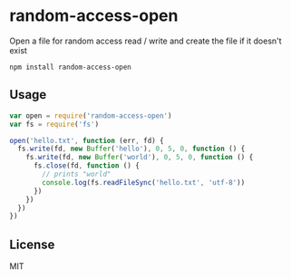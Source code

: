 # random-access-open

Open a file for random access read / write and create the file if it doesn't exist

```
npm install random-access-open
```

## Usage

``` js
var open = require('random-access-open')
var fs = require('fs')

open('hello.txt', function (err, fd) {
  fs.write(fd, new Buffer('hello'), 0, 5, 0, function () {
    fs.write(fd, new Buffer('world'), 0, 5, 0, function () {
      fs.close(fd, function () {
        // prints "world"
        console.log(fs.readFileSync('hello.txt', 'utf-8'))
      })
    })
  })
})
```

## License

MIT
